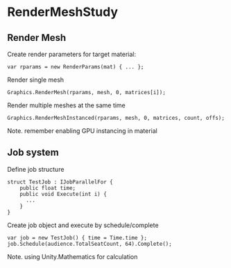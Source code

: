 # RenderMeshStudy

## Render Mesh
Create render parameters for target material:
```
var rparams = new RenderParams(mat) { ... };
```
Render single mesh
```
Graphics.RenderMesh(rparams, mesh, 0, matrices[i]);
```

Render multiple meshes at the same time
```
Graphics.RenderMeshInstanced(rparams, mesh, 0, matrices, count, offs);
```

Note. remember enabling GPU instancing in material

## Job system
Define job structure
```
struct TestJob : IJobParallelFor {
    public float time;
    public void Execute(int i) {
      ...
    }
}
```
Create job object and execute by schedule/complete
```
var job = new TestJob() { time = Time.time };
job.Schedule(audience.TotalSeatCount, 64).Complete();
```

Note. using Unity.Mathematics for calculation

